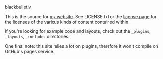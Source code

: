 blackbulletiv

This is the source for [my website](http://nova-fusion.com). See LICENSE.txt or the [license page](http://nova-fusion.com/license) for the licenses of the various kinds of content contained within.

If you're looking for example code and layouts, check out the `_plugins`, `_layouts`, `_includes` directories.

One final note: this site relies a lot on plugins, therefore it won't compile on GitHub's pages service.
